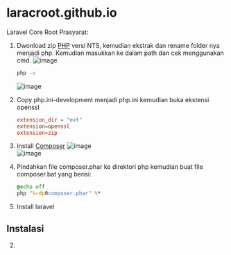 # laracroot.github.io
Laravel Core Root
Prasyarat:
1. Dwonload zip [PHP](https://www.php.net/downloads.php) versi NTS, kemudian ekstrak dan rename folder nya menjadi php. Kemudian masukkan ke dalam path dan cek menggunakan cmd.
   ![image](https://github.com/user-attachments/assets/e73dd75f-fd4a-4ab7-a92b-241e25706e03)
   ```sh
   php -v
   ```
   ![image](https://github.com/user-attachments/assets/6c1dcc3c-99a8-4c72-a2b4-d82b9b13755b)  
2. Copy php.ini-development menjadi php.ini kemudian buka ekstensi openssl
   ```conf
   extension_dir = "ext"
   extension=openssl
   extension=zip
   ```
3. Install [Composer](https://getcomposer.org/download/)
   ![image](https://github.com/user-attachments/assets/5c59f00b-74ff-4706-8f0a-ae6a6f421d3c)  
   ![image](https://github.com/user-attachments/assets/549a53ec-8f01-4833-a65f-bdf5cfa288ad)  

4. Pindahkan file composer.phar ke direktori php kemudian buat file composer.bat yang berisi:
   ```bat
   @echo off
   php "%~dp0composer.phar" %*
   ```
5. Install laravel 
## Instalasi




2. 
